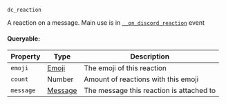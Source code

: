 `dc_reaction`

A reaction on a message. Main use is in [`__on_discord_reaction`](/events/discord-reaction.md) event

#### Queryable:

| Property  | Type                          | Description                              |
|-----------|-------------------------------|------------------------------------------|
| `emoji`   | [Emoji](/values/emoji.md)     | The emoji of this reaction               |
| `count`   | Number                        | Amount of reactions with this emoji      |
| `message` | [Message](/values/message.md) | The message this reaction is attached to |